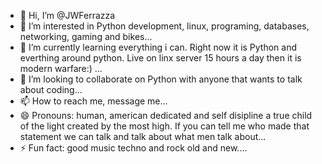 - 👋 Hi, I’m @JWFerrazza
- 👀 I’m interested in Python development, linux, programing, databases, networking, gaming and bikes...
- 🌱 I’m currently learning everything i can. Right now it is Python and everthing around python. Live on linx server 15 hours a day then it is modern warfare:) ...
- 💞️ I’m looking to collaborate on Python with anyone that wants to talk about coding...
- 📫 How to reach me, message me...
- 😄 Pronouns: human, american dedicated and self disipline a true child of the light created by the most high. If you can tell me who made that statement we can talk and talk about what men talk about...
- ⚡ Fun fact: good music techno and rock old and new....

<!---
JWFerrazza/JWFerrazza is a ✨ special ✨ repository because its `README.md` (this file) appears on your GitHub profile.
You can click the Preview link to take a look at your changes.
--->

